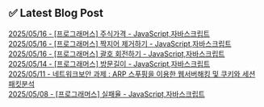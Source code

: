 

## ✅ Latest Blog Post

[2025/05/16 - [프로그래머스] 주식가격 - JavaScript,자바스크립트](https://blog.naver.com/kwmingyu/223867816393?fromRss=true&trackingCode=rss) <br/>
[2025/05/16 - [프로그래머스] 짝지어 제거하기 - JavaScript,자바스크립트](https://blog.naver.com/kwmingyu/223867652660?fromRss=true&trackingCode=rss) <br/>
[2025/05/16 - [프로그래머스] 괄호 회전하기 - JavaScript,자바스크립트](https://blog.naver.com/kwmingyu/223867631702?fromRss=true&trackingCode=rss) <br/>
[2025/05/14 - [프로그래머스] 방문길이 - JavaScript,자바스크립트](https://blog.naver.com/kwmingyu/223865387224?fromRss=true&trackingCode=rss) <br/>
[2025/05/11 - 네트워크보안 과제 : ARP 스푸핑을 이용한 웹서버해킹 및 쿠키와 세션 패킷분석](https://blog.naver.com/kwmingyu/223862159885?fromRss=true&trackingCode=rss) <br/>
[2025/05/08 - [프로그래머스] 실패율 - JavaScript,자바스크립트](https://blog.naver.com/kwmingyu/223858732108?fromRss=true&trackingCode=rss) <br/>
